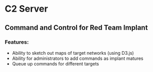 # C2 Server

## Command and Control for Red Team Implant

### Features:

 - Ability to sketch out maps of target networks (using D3.js)
 - Ability for administrators to add commands as implant matures
 - Queue up commands for different targets
